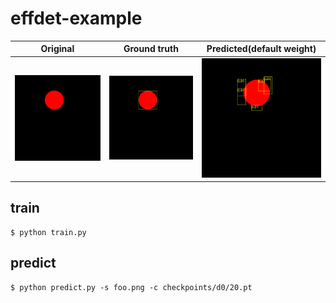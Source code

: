 # effdet-example

|Original|Ground truth|Predicted(default weight)|
|---|---|---|
|![](https://github.com/endaaman/effdet-example/raw/master/example.png) | ![](https://github.com/endaaman/effdet-example/raw/master/example_gt.png)| ![](https://github.com/endaaman/effdet-example/raw/master/example_pred_default.png) |


## train

```
$ python train.py
```

## predict

```
$ python predict.py -s foo.png -c checkpoints/d0/20.pt
```
